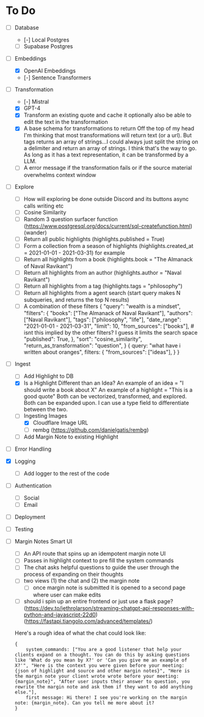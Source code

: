 # To Do
- [ ] Database
    - [-] Local Postgres
    - [ ] Supabase Postgres
- [ ] Embeddings
    - [x] OpenAI Embeddings
    - [-] Sentence Transformers
- [ ] Transformation
    - [-] Mistral
    - [x] GPT-4
    - [x] Transform an existing quote and cache it optionally also be able to edit the text in the transformation
    - [x] A base schema for transformations to return
        Off the top of my head I'm thinking that most transformations will return text (or a url). But tags returns an array of strings...I could always just split the string on a delimiter and return an array of strings. I think that's the way to go.
        As long as it has a text representation, it can be transformed by a LLM.
    - [ ] A error message if the transformation fails or if the source material overwhelms context window
- [ ] Explore
    - [ ] How will exploring be done outside Discord and its buttons async calls writing etc
    - [ ] Cosine Similarity
    - [ ] Random 3 question surfacer function (https://www.postgresql.org/docs/current/sql-createfunction.html) (wander)
    - [ ] Return all public highlights (highlights.published = True)
    - [ ] Form a collection from a season of highlights (highlights.created_at = 2021-01-01 - 2021-03-31) for example
    - [ ] Return all highlights from a book (highlights.book = "The Almanack of Naval Ravikant")
    - [ ] Return all highlights from an author (highlights.author = "Naval Ravikant")
    - [ ] Return all highlights from a tag (highlights.tags = "philosophy")
    - [ ] Return all highlights from a agent search (start query makes N subqueries, and returns the top N results)
    - [ ] A combination of these filters
    {
        "query": "wealth is a mindset",
        "filters": {
            "books": ["The Almanack of Naval Ravikant"],
            "authors": ["Naval Ravikant"],
            "tags": ["philosophy", "life"],
            "date_range": "2021-01-01 - 2021-03-31",
            "limit": 10,
            "from_sources": ["books"], # isnt this implied by the other filters? I guess it limits the search space
            "published": True,
        },
        "sort": "cosine_similarity",
        "return_as_transformation": "question",
    }
    {
        query: "what have i written about oranges",
        filters: {
            "from_sources": ["ideas"],
        }
    }
- [ ] Ingest
    - [ ] Add Highlight to DB
    - [x] Is a Highlight Different than an Idea?
        An example of an idea = "I should write a book about X"
        An example of a highlight = "This is a good quote"
        Both can be vectorized, transformed, and explored. Both can be expanded upon. I can use a type field to differentiate between the two.
    - [ ] Ingesting Images
        - [x] Cloudflare Image URL
        - [ ] rembg (https://github.com/danielgatis/rembg)
    - [ ] Add Margin Note to existing Highlight
- [ ] Error Handling
- [x] Logging
    - [ ] Add logger to the rest of the code
- [ ] Authentication
    - [ ] Social
    - [ ] Email
- [ ] Deployment
- [ ] Testing
- [ ] Margin Notes Smart UI
    - [ ] An API route that spins up an idempotent margin note UI
    - [ ] Passes in highlight context to pre fill the system commands
    - [ ] The chat asks helpful questions to guide the user through the process of expanding on their thoughts
    - [ ] two views (1) the chat and (2) the margin note
        - [ ] once margin note is submitted it is opened to a second page where user can make edits
    - [ ] should i spin up an entire frontend or just use a flask page? (https://dev.to/jethrolarson/streaming-chatgpt-api-responses-with-python-and-javascript-22d0) (https://fastapi.tiangolo.com/advanced/templates/)

    Here's a rough idea of what the chat could look like:
    ```
    {
        system_commands: ["You are a good listener that help your clients expand on a thought. You can do this by asking questions like 'What do you mean by X?' or 'Can you give me an example of X?'", "Here is the context you were given before your meeting: {json of highlight and source and other margin notes}", "Here is the margin note your client wrote wrote before your meeting: {margin_note}", "After user inputs their answer to question, you rewrite the margin note and ask them if they want to add anything else."],
        first message: Hi there! I see you're working on the margin note: {margin_note}. Can you tell me more about it?
    }
    ```

